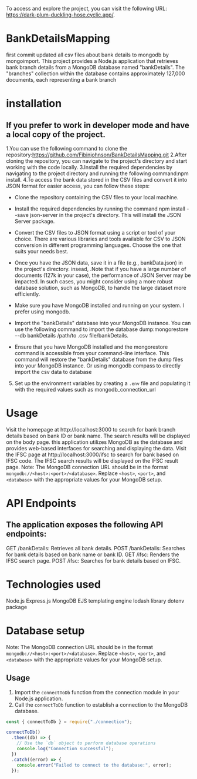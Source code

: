 To access and explore the project, you can visit the following URL: https://dark-plum-duckling-hose.cyclic.app/.
# BankDetailsMapping
first commit updated all csv files about bank details to mongodb by mongoimport.
This project provides a Node.js application that retrieves bank branch details from a MongoDB database named "bankDetails". The "branches" collection within the database contains approximately 127,000 documents, each representing a bank branch

# installation
## If you prefer to work in developer mode and have a local copy of the project.
1.You can use the following command to clone the repository:https://github.com/Fibinjohnson/BankDetailsMapping.git
2.After cloning the repository, you can navigate to the project's directory and start working with the code locally.
3.Install the required dependencies by navigating to the project directory and running the following command:npm install.
4.To access the bank data stored in the CSV files and convert it into JSON format for easier access, you can follow these steps:

 - Clone the repository containing the CSV files to your local machine.
 - Install the required dependencies by running the command npm install --save json-server in the project's directory. This will install the JSON Server package.
-  Convert the CSV files to JSON format using a script or tool of your choice. There are various libraries and tools available for CSV to JSON conversion in different 
   programming languages. Choose the one that suits your needs best.
-  Once you have the JSON data, save it in a file (e.g., bankData.json) in the project's directory.
insead,
.Note that if you have a large number of documents (127k in your case), the performance of JSON Server may be impacted. In such cases, you might consider using a more robust database solution, such as MongoDB, to handle the large dataset more efficiently.
- Make sure you have MongoDB installed and running on your system. I prefer using mongodb.

- Import the "bankDetails" database into your MongoDB instance. You can use the following command to import the database dump:mongorestore --db bankDetails /path/to .csv 
  file/bankDetails.
- Ensure that you have MongoDB installed and the mongorestore command is accessible from your command-line interface. This command will restore the "bankDetails" database 
  from the dump files into your MongoDB instance.
  Or using mongodb compass to directly import the csv data to database
5. Set up the environment variables by creating a `.env` file and populating it with the required values such as mongodb_connection_url

# Usage
Visit the homepage at http://localhost:3000 to search for bank branch details based on bank ID or bank name.
The search results will be displayed on the body page.
 this application utilizes MongoDB as the database and provides web-based interfaces for searching and displaying the data.
Visit the IFSC page at http://localhost:3000/ifsc to search for bank  based on IFSC code.
The IFSC search results will be displayed on the IFSC result page.
Note: The MongoDB connection URL should be in the format `mongodb://<host>:<port>/<database>`. Replace `<host>`, `<port>`, and `<database>` with the appropriate values for your MongoDB setup.


  
# API Endpoints
## The application exposes the following API endpoints:

GET /bankDetails: Retrieves all bank details.
POST /bankDetails: Searches for bank details based on bank name or bank ID.
GET /ifsc: Renders the IFSC search page.
POST /ifsc: Searches for bank details based on IFSC.



# Technologies used
Node.js
Express.js
MongoDB
EJS templating engine
lodash library
dotenv package

# Database setup
Note: The MongoDB connection URL should be in the format `mongodb://<host>:<port>/<database>`. Replace `<host>`, `<port>`, and `<database>` with the appropriate values for your MongoDB setup.

## Usage

1. Import the `connectToDb` function from the connection module in your Node.js application.
2. Call the `connectToDb` function to establish a connection to the MongoDB database.

```javascript
const { connectToDb } = require("./connection");

connectToDb()
  .then((db) => {
    // Use the `db` object to perform database operations
    console.log("Connection successful");
  })
  .catch((error) => {
    console.error("Failed to connect to the database:", error);
  });



